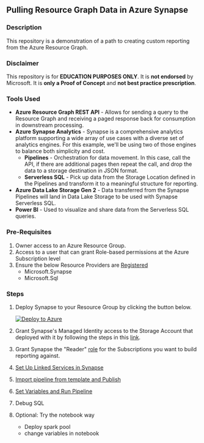 ## Pulling Resource Graph Data in Azure Synapse

### Description
This repository is a demonstration of a path to creating custom reporting from the Azure Resource Graph.

### Disclaimer
This repository is for __EDUCATION PURPOSES ONLY__. It is __not endorsed__ by Microsoft. It is __only a Proof of Concept__ and __not best practice prescription__.

### Tools Used
- __Azure Resource Graph REST API__ - Allows for sending a query to the Resource Graph and receiving a paged response back for consumption in downstream processing.
- __Azure Synapse Analytics__ - Synapse is a comprehensive analytics platform supporting a wide array of use cases with a diverse set of analytics engines. For this example, we'll be using two of those engines to balance both simplicity and cost.
    - __Pipelines__ - Orchestration for data movement. In this case, call the API, if there are additional pages then repeat the call, and drop the data to a storage destination in JSON format. 
    - __Serverless SQL__ - Pick up data from the Storage Location defined in the Pipelines and transform it to a meaningful structure for reporting.
- __Azure Data Lake Storage Gen 2__ - Data transferred from the Synapse Pipelines will land in Data Lake Storage to be used with Synapse Serverless SQL. 
- __Power BI__ - Used to visualize and share data from the Serverless SQL queries.

### Pre-Requisites
1) Owner access to an Azure Resource Group.
2) Access to a user that can grant Role-based permissions at the Azure Subscription level
3) Ensure the below Resource Providers are [Registered](https://learn.microsoft.com/en-us/azure/azure-resource-manager/management/resource-providers-and-types#azure-portal)
    - Microsoft.Synapse
    - Microsoft.Sql

### Steps

1) Deploy Synapse to your Resource Group by clicking the button below.

    [![Deploy to Azure](https://aka.ms/deploytoazurebutton)](https://portal.azure.com/#create/Microsoft.Template/uri/https%3A%2F%2Fraw.githubusercontent.com%2Fsqlzack%2Fzm-deployment-repo%2Fmain%2Farm%2Fsynapse%2FsynapseBase.json)

2) Grant Synapse's Managed Identity access to the Storage Account that deployed with it by following the steps in this [link](https://learn.microsoft.com/en-us/azure/synapse-analytics/security/how-to-grant-workspace-managed-identity-permissions#grant-permissions-to-managed-identity-after-workspace-creation).
3) Grant Synapse the "Reader" [role](https://learn.microsoft.com/en-us/azure/role-based-access-control/rbac-and-directory-admin-roles#azure-roles) for the Subscriptions you want to build reporting against.
3) [Set Up Linked Services in Synapse](./docs/linkedServices.md)
4) [Import pipeline from template and Publish](./docs/pipeline.md)
5) [Set Variables and Run Pipeline](./docs/runPipeline.md) 
6) Debug SQL
7) Optional: Try the notebook way
    - Deploy spark pool 
    - change variables in notebook
